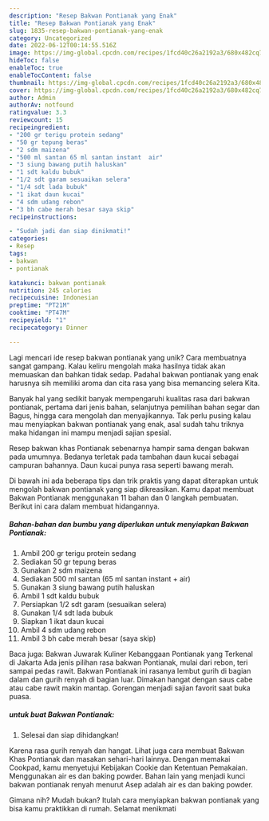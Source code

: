 ```yaml
---
description: "Resep Bakwan Pontianak yang Enak"
title: "Resep Bakwan Pontianak yang Enak"
slug: 1835-resep-bakwan-pontianak-yang-enak
category: Uncategorized
date: 2022-06-12T00:14:55.516Z
image: https://img-global.cpcdn.com/recipes/1fcd40c26a2192a3/680x482cq70/bakwan-pontianak-foto-resep-utama.jpg
hideToc: false
enableToc: true
enableTocContent: false
thumbnail: https://img-global.cpcdn.com/recipes/1fcd40c26a2192a3/680x482cq70/bakwan-pontianak-foto-resep-utama.jpg
cover: https://img-global.cpcdn.com/recipes/1fcd40c26a2192a3/680x482cq70/bakwan-pontianak-foto-resep-utama.jpg
author: Admin
authorAv: notfound
ratingvalue: 3.3
reviewcount: 15
recipeingredient:
- "200 gr terigu protein sedang"
- "50 gr tepung beras"
- "2 sdm maizena"
- "500 ml santan 65 ml santan instant  air"
- "3 siung bawang putih haluskan"
- "1 sdt kaldu bubuk"
- "1/2 sdt garam sesuaikan selera"
- "1/4 sdt lada bubuk"
- "1 ikat daun kucai"
- "4 sdm udang rebon"
- "3 bh cabe merah besar saya skip"
recipeinstructions:

- "Sudah jadi dan siap dinikmati!"
categories:
- Resep
tags:
- bakwan
- pontianak

katakunci: bakwan pontianak 
nutrition: 245 calories
recipecuisine: Indonesian
preptime: "PT21M"
cooktime: "PT47M"
recipeyield: "1"
recipecategory: Dinner

---
```





Lagi mencari ide resep bakwan pontianak yang unik? Cara membuatnya sangat gampang. Kalau keliru mengolah maka hasilnya tidak akan memuaskan dan bahkan tidak sedap. Padahal bakwan pontianak yang enak harusnya sih memiliki aroma dan cita rasa yang bisa memancing selera Kita.





Banyak hal yang sedikit banyak mempengaruhi kualitas rasa dari bakwan pontianak, pertama dari jenis bahan, selanjutnya pemilihan bahan segar dan Bagus, hingga cara mengolah dan menyajikannya. Tak perlu pusing kalau mau menyiapkan bakwan pontianak yang enak,      asal sudah tahu triknya maka hidangan ini mampu menjadi sajian spesial.














Resep bakwan khas Pontianak sebenarnya hampir sama dengan bakwan pada umumnya. Bedanya terletak pada tambahan daun kucai sebagai campuran bahannya. Daun kucai punya rasa seperti bawang merah.






Di bawah ini ada beberapa tips dan trik praktis yang dapat diterapkan untuk mengolah bakwan pontianak yang siap dikreasikan. Kamu dapat membuat Bakwan Pontianak menggunakan 11 bahan dan 0 langkah pembuatan. Berikut ini cara dalam membuat hidangannya.

<!--inarticleads1-->

##### Bahan-bahan dan bumbu yang diperlukan untuk menyiapkan Bakwan Pontianak:

1. Ambil 200 gr terigu protein sedang
1. Sediakan 50 gr tepung beras
1. Gunakan 2 sdm maizena
1. Sediakan 500 ml santan (65 ml santan instant + air)
1. Gunakan 3 siung bawang putih haluskan
1. Ambil 1 sdt kaldu bubuk
1. Persiapkan 1/2 sdt garam (sesuaikan selera)
1. Gunakan 1/4 sdt lada bubuk
1. Siapkan 1 ikat daun kucai
1. Ambil 4 sdm udang rebon
1. Ambil 3 bh cabe merah besar (saya skip)


Baca juga: Bakwan Juwarak Kuliner Kebanggaan Pontianak yang Terkenal di Jakarta Ada jenis pilihan rasa bakwan Pontianak, mulai dari rebon, teri sampai pedas rawit. Bakwan Pontianak ini rasanya lembut gurih di bagian dalam dan gurih renyah di bagian luar. Dimakan hangat dengan saus cabe atau cabe rawit makin mantap. Gorengan menjadi sajian favorit saat buka puasa. 

<!--inarticleads2-->

#####  untuk buat Bakwan Pontianak:


1. Selesai dan siap dihidangkan!

Karena rasa gurih renyah dan hangat. Lihat juga cara membuat Bakwan Khas Pontianak dan masakan sehari-hari lainnya. Dengan memakai Cookpad, kamu menyetujui Kebijakan Cookie dan Ketentuan Pemakaian. Menggunakan air es dan baking powder. Bahan lain yang menjadi kunci bakwan pontianak renyah menurut Asep adalah air es dan baking powder. 

Gimana nih? Mudah bukan? Itulah cara menyiapkan bakwan pontianak yang bisa kamu praktikkan di rumah. Selamat menikmati
